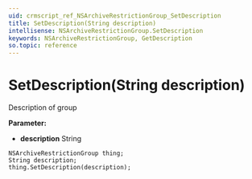 ```yaml
---
uid: crmscript_ref_NSArchiveRestrictionGroup_SetDescription
title: SetDescription(String description)
intellisense: NSArchiveRestrictionGroup.SetDescription
keywords: NSArchiveRestrictionGroup, GetDescription
so.topic: reference
---
```


# SetDescription(String description)

Description of group

**Parameter:** 
* **description** String

```crmscript
NSArchiveRestrictionGroup thing;
String description;
thing.SetDescription(description);
```

